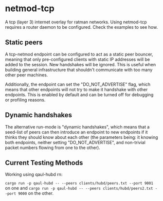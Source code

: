 # netmod-tcp

A tcp (layer 3) internet overlay for ratman networks.  Using
netmod-tcp requires a router daemon to be configured.  Check the
examples to see how.


## Static peers

A tcp-netmod endpoint can be configured to act as a static peer
bouncer, meaning that only pre-configured clients with static IP
addresses will be added to the session.  New handshakes will be
ignored.  This is useful when building general infrastructure that
shouldn't communicate with too many other peer machines.

Additionally, the endpoint can set the "DO_NOT_ADVERTISE" flag, which
means that other endpoints will not try to make it handshake with
other endpoints.  This is enabled by default and can be turned off for
debugging or profiling reasons.


## Dynamic handshakes

The alternative run-mode is "dynamic handshakes", which means that a
seed-list of peers can then introduce an endpoint to new endpoints if
it thinks they should know about each other (the parameters being: it
knowing both endpoints, neither setting "DO_NOT_ADVERTISE", and
non-trivial packet numbers flowing from one to the other).

## Current Testing Methods

Working using qaul-hubd rn:

`cargo run -p qaul-hubd -- --peers clients/hubd/peers.txt --port 9001` on one and
`cargo run -p qaul-hubd -- --peers clients/hubd/peers2.txt --port 9000` on the other.